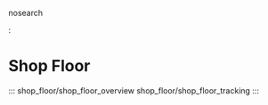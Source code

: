 nosearch

:   

# Shop Floor

::: 
shop_floor/shop_floor_overview shop_floor/shop_floor_tracking
:::
